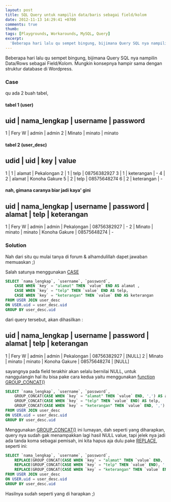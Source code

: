 ```yaml
---
layout: post
title: SQL Query untuk nampilin data/baris sebagai field/kolom
date: 2012-11-13 14:29:41 +0700
comments: true
thumb:
tags: [Playgrounds, Workarounds, MySQL, Query]
excerpt:
  'Beberapa hari lalu qu sempet bingung, bijimana Query SQL nya nampilin Data/Rows sebagai Field/Kolom. Mungkin konsepnya hampir sama dengan struktur database di Wordpress.'
---
```

Beberapa hari lalu qu sempet bingung, bijimana Query SQL nya nampilin Data/Rows sebagai Field/Kolom. Mungkin konsepnya hampir sama dengan struktur database di Wordpress.

### Case

qu ada 2 buah tabel,

#### tabel 1 (user)

uid | nama_lengkap | username | password
--------------------------------------------
1   | Fery W       | admin    | admin
2   | Minato       | minato   | minato

#### tabel 2 (user_desc)

udid | uid | key          | value
------------------------------------------
1    | 1   | alamat       | Pekalongan
2    | 1   | telp         | 08756382927
3    | 1   | keterangan   | -
4    | 2   | alamat       | Konoha Gakure
5    | 2   | telp         | 08575648274
6    | 2   | keterangan   | -

#### nah, gimana caranya biar jadi kaya' gini

uid | nama_lengkap | username | password | alamat         | telp        | keterangan
--------------------------------------------------------------------------------------
1   | Fery W       | admin    | admin    | Pekalongan     | 08756382927 | -
2   | Minato       | minato   | minato   | Konoha Gakure  | 08575648274 | -

### Solution

Nah dari situ qu mulai tanya di forum & alhamdulillah dapet jawaban memuaskan ;)<!-- more -->

Salah satunya menggunakan [CASE](http://dev.mysql.com/doc/refman/5.0/en/case.html)

```sql
SELECT `nama_lengkap`, `username`, `password`,
	CASE WHEN `key` = "alamat" THEN `value` END AS alamat ,
	CASE WHEN `key` = "telp" THEN `value` END AS telp,
	CASE WHEN `key` = "keterangan" THEN `value` END AS keterangan
FROM USER JOIN user_desc
ON USER.uid = user_desc.uid
GROUP BY user_desc.uid
```

dari query tersebut, akan dihasilkan :

  uid | nama_lengkap | username | password | alamat         | telp        | keterangan
---------------------------------------------------------------------------------------
  1   | Fery W       | admin    | admin    | Pekalongan     | 08756382927 | [NULL]
  2   | Minato       | minato   | minato   | Konoha Gakure  | 08575648274 | [NULL]

sayangnya pada field terakhir akan selalu bernilai NULL, untuk nanggulangin hal itu bisa pake cara kedua yaitu menggunakan [function GROUP_CONCAT()](http://dev.mysql.com/doc/refman/5.0/en/group-by-functions.html#function_group-concat)

```sql
SELECT `nama_lengkap`, `username`, `password`,
	GROUP_CONCAT(CASE WHEN `key` = "alamat" THEN `value` END, ',') AS alamat ,
	GROUP_CONCAT(CASE WHEN `key` = "telp" THEN `value` END) AS telp,
	GROUP_CONCAT(CASE WHEN `key` = "keterangan" THEN `value` END, ',') AS keterangan
FROM USER JOIN user_desc
ON USER.uid = user_desc.uid
GROUP BY user_desc.uid
```

Menggunakan [GROUP_CONCAT()](http://dev.mysql.com/doc/refman/5.0/en/group-by-functions.html#function_group-concat) ini lumayan, dah seperti yang diharapkan, query nya sudah gak menampakkan lagi hasil NULL value, tapi jelek nya jadi ada tanda koma sebagai pemisah, ini kita hapus aja dulu pake [REPLACE](http://dev.mysql.com/doc/refman/5.1/en/replace.html), seperti ini:

```sql
SELECT `nama_lengkap`, `username`, `password`,
	REPLACE(GROUP_CONCAT(CASE WHEN `key` = "alamat" THEN `value` END, ',') , ',', '') AS alamat ,
	REPLACE(GROUP_CONCAT(CASE WHEN `key` = "telp" THEN `value` END), ',', '') AS telp,
	REPLACE(GROUP_CONCAT(CASE WHEN `key` = "keterangan" THEN `value` END, ','), ',', '') AS keterangan
FROM USER JOIN user_desc
ON USER.uid = user_desc.uid
GROUP BY user_desc.uid
```

Hasilnya sudah seperti yang di harapkan ;)
